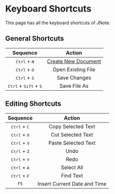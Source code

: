 # Keyboard Shortcuts

This page has all the keyboard shortcuts of JNote.

## General Shortcuts

| Sequence | Action |
|:---:|:---:|
| <kbd>Ctrl</kbd> + <kbd>N</kbd> | [Create New Document](all-features.md#Create-New-Document) |
| <kbd>Ctrl</kbd> + <kbd>O</kbd> | Open Existing File |
| <kbd>Ctrl</kbd> + <kbd>S</kbd> | Save Changes |
| <kbd>Ctrl</kbd> + <kbd>Sift</kbd> + <kbd>S</kbd> | Save File As |

## Editing Shortcuts

| Sequence | Action |
|:---:|:---:|
| <kbd>Ctrl</kbd> + <kbd>C</kbd> | Copy Selected Text |
| <kbd>Ctrl</kbd> + <kbd>X</kbd> | Cut Selected Text |
| <kbd>Ctrl</kbd> + <kbd>V</kbd> | Paste Selected Text |
| <kbd>Ctrl</kbd> + <kbd>Z</kbd> | Undo |
| <kbd>Ctrl</kbd> + <kbd>Y</kbd> | Redo |
| <kbd>Ctrl</kbd> + <kbd>A</kbd> | Select All |
| <kbd>Ctrl</kbd> + <kbd>F</kbd> | Find Text |
| <kbd>F5</kbd> | Insert Current Date and Time
